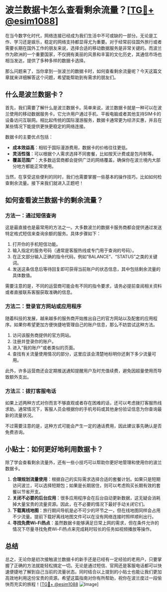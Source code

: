 # 波兰数据卡怎么查看剩余流量？[[TG💪+ @esim1088](https://t.me/s/esim1088)]

在当今数字化时代，网络连接已经成为我们生活中不可或缺的一部分。无论是工作、学习还是娱乐，稳定的网络支持都显得尤为重要。对于经常前往国外旅行或者需要长期在国外工作的朋友来说，选择合适的移动数据服务是非常关键的。而波兰作为欧洲的一个重要国家，不仅拥有美丽的风景和丰富的文化历史，其通信市场也相当发达，提供了多种多样的数据卡选择。

那么问题来了，当你拿到一张波兰的数据卡时，如何查看剩余流量呢？今天这篇文章就来详细解答这个问题，希望能帮助到有需求的朋友们。

## 什么是波兰数据卡？

首先，我们需要了解什么是波兰数据卡。简单来说，波兰数据卡就是一种可以在波兰使用的移动数据服务卡。它允许用户通过手机、平板电脑或者其他支持SIM卡的设备访问互联网。相比起传统的国际漫游服务，数据卡通常更为经济实惠，并且在某些情况下能提供更快更稳定的网络连接。

数据卡的主要优点包括：
- **成本效益高**：相较于国际漫游费用，数据卡的价格往往更低。
- **灵活性强**：可以根据个人需求选择不同套餐，比如按天计费或是包月制等。
- **覆盖范围广**：大多数运营商都会提供广泛的网络覆盖，确保你在波兰境内大部分地方都能正常使用。

当然，在享受这些便利的同时，我们也需要掌握一些基本的操作技巧，比如如何检查剩余流量。接下来我们就进入正题吧！

## 如何查看波兰数据卡的剩余流量？

### 方法一：通过短信查询

这是最直接也是最常用的方法之一。大多数波兰的数据卡服务商都会提供通过发送特定格式短信来查询余额的服务。具体步骤如下：

1. 打开你的手机短信功能。
2. 输入指定的服务号码（通常是客服热线或专门用于查询的号码）。
3. 在正文部分输入正确的指令代码，例如“BALANCE”、“STATUS”之类的关键词。
4. 发送这条信息后等待回复即可获得当前账户的状态信息，其中包括剩余流量的具体数值。

需要注意的是，不同的运营商可能会有不同的指令要求，请务必提前查阅相关资料或者直接联系客服获取准确的信息。

### 方法二：登录官方网站或应用程序

随着科技的发展，越来越多的服务商开始推出自己的官方网站以及配套的应用程序。如果你希望更加方便快捷地管理自己的账户信息，那么不妨尝试这种方法。

1. 访问该服务商提供的官方网站。
2. 注册并登录你的账户。
3. 进入“我的账户”或者类似的页面。
4. 查找有关流量使用情况的部分，这里应该会清楚地标明你还剩下多少流量可用。

此外，许多运营商还会定期推送通知提醒用户及时充值续费，避免因超量使用而导致额外支出。

### 方法三：拨打客服电话

如果上述两种方式对你而言不够直观或者存在困难的话，还可以考虑拨打客服热线求助。通常情况下，客服人员会根据你的手机号码或其他身份验证信息为你查询最新的流量状况。

不过需要注意的是，这种方式可能会产生一定的通话费用，因此建议事先确认是否免费咨询。

## 小贴士：如何更好地利用数据卡？

除了学会查看剩余流量外，还有一些小技巧可以帮助你更好地管理和使用你的波兰数据卡。

1. **合理规划流量使用**：根据自己的实际需求选择合适的套餐计划。如果只是短期访问波兰，可以选择短期包；如果是长期居住，则可以考虑购买长期有效的套餐以节省开支。
2. **关闭不必要的后台应用**：很多应用程序会在后台自动更新数据，这无疑会消耗掉大量宝贵的流量资源。因此，在不必要的情况下最好手动关闭它们。
3. **下载离线地图**：旅行期间导航是必不可少的环节之一，但在线地图同样会占用不少流量。提前下载好离线地图文件可以在没有网络连接时照样顺利出行。
4. **寻找免费Wi-Fi热点**：虽然数据卡能够满足日常上网的需求，但在条件允许的情况下尽量寻找免费Wi-Fi热点来完成耗时较长的任务如视频播放等操作。

## 总结

总之，无论你是初次接触波兰数据卡的新手还是已经有一定经验的老用户，只要掌握了正确的方法就能轻松搞定一切。无论是通过短信、官网还是客服电话都可以快速便捷地了解到自己当前的流量状态。同时结合以上提到的小贴士也能让我们更加高效地利用这份宝贵的资源。希望这篇指南对你有所帮助，祝你在波兰度过一段愉快而充实的旅程！[[TG💪+ @esim1088](https://t.me/s/esim1088) ![Image](https://i.postimg.cc/4NQfJmqS/Snipaste-2025-05-13-00-14-12.png)]